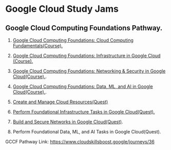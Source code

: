 # Google Cloud Study Jams

## Google Cloud Computing Foundations Pathway. 

1. [Google Cloud Computing Foundations: Cloud Computing Fundamentals(Course).](https://github.com/SahiLmb/Google-Cloud-Study-Jams/tree/main/Cloud%20Computing%20Fundamentals%20Course)

2. [Google Cloud Computing Foundations: Infrastructure in Google Cloud (Course).](https://github.com/SahiLmb/Google-Cloud-Study-Jams/tree/main/Infrastructure-in-Google-Cloud)

3. [Google Cloud Computing Foundations: Networking & Security in Google Cloud(Course).](https://github.com/SahiLmb/Google-Cloud-Study-Jams/tree/main/Networking%20%26%20Security%20in%20Google%20Cloud%20Course).

4. [Google Cloud Computing Foundations: Data, ML, and AI in Google Cloud(Course).](https://github.com/SahiLmb/Google-Cloud-Study-Jams/tree/main/Data%20ML%20and%20AI%20in%20Google%20Cloud%20Course).

5. [Create and Manage Cloud Resources(Quest)](https://github.com/SahiLmb/Google-Cloud-Study-Jams/tree/main/Create%20and%20manage%20Google%20cloud%20resources)
6. [Perform Foundational Infrastructure Tasks in Google Cloud(Quest).](https://github.com/SahiLmb/Google-Cloud-Study-Jams/blob/main/Perform%20Foundational%20Infrastructure%20Tasks%20in%20Google%20Cloud/Quest6.md)

7. [Build and Secure Networks in Google Cloud(Quest)](https://shorturl.at/cjtI1).

8. Perform Foundational Data, ML, and AI Tasks in Google Cloud(Quest).

GCCF Pathway Link: https://www.cloudskillsboost.google/journeys/36
